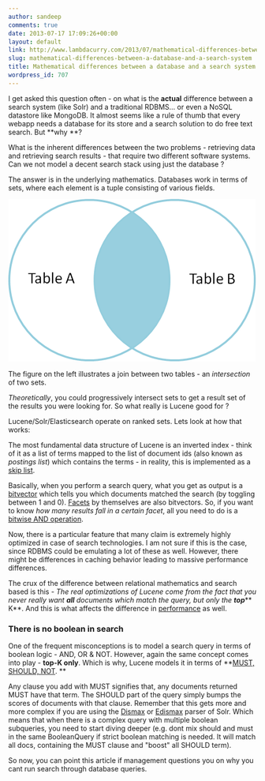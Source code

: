 ```yaml
---
author: sandeep
comments: true
date: 2013-07-17 17:09:26+00:00
layout: default
link: http://www.lambdacurry.com/2013/07/mathematical-differences-between-a-database-and-a-search-system/
slug: mathematical-differences-between-a-database-and-a-search-system
title: Mathematical differences between a database and a search system
wordpress_id: 707
---
```


I get asked this question often - on what is the **actual** difference between a search system (like Solr) and a traditional RDBMS... or even a NoSQL datastore like MongoDB. It almost seems like a rule of thumb that every webapp needs a database for its store and a search solution to do free text search. But **why **?

What is the inherent differences between the two problems - retrieving data and retrieving search results - that require two different software systems. Can we not model a decent search stack using just the database ?

The answer is in the underlying mathematics. Databases work in terms of sets, where each element is a tuple consisting of various fields.

[![set_theory](/wp-content/uploads/2013/07/set_theory.png?w=300)](/wp-content/uploads/2013/07/set_theory.png)

The figure on the left illustrates a join between two tables - an _intersection_ of two sets.

_Theoretically_, you could progressively intersect sets to get a result set of the results you were looking for. So what really is Lucene good for ?

Lucene/Solr/Elasticsearch operate on ranked sets. Lets look at how that works:

The most fundamental data structure of Lucene is an inverted index - think of it as a list of terms mapped to the list of document ids (also known as _postings list_) which contains the terms - in reality, this is implemented as a [skip list](http://blog.mikemccandless.com/2010/07/lucenes-ram-usage-for-searching.html).

Basically, when you perform a search query, what you get as output is a [bitvector](http://academia.edu/1895864/Fast_Faceted_Search_in_XML) which tells you which documents matched the search (by toggling between 1 and 0). [Facets](http://lucene.apache.org/core/4_0_0/facet/org/apache/lucene/facet/doc-files/userguide.html) by themselves are also bitvectors. So, if you want to know _how many results fall in a certain facet_, all you need to do is a [bitwise AND operation](http://www.devatwork.nl/articles/lucenenet/faceted-search-and-drill-down-lucenenet/).

Now, there is a particular feature that many claim is extremely highly optimized in case of search technologies. I am not sure if this is the case, since RDBMS could be emulating a lot of these as well. However, there might be differences in caching behavior leading to massive performance differences.

The crux of the difference between relational mathematics and search based is this - _The real optimizations of Lucene come from the fact that you never really want **all** documents which match the query, but only the **top**_** K**. And this is what affects the difference in [performance](http://philosophyforprogrammers.blogspot.in/2010/09/lucene-performance.html) as well.


### There is no boolean in search


One of the frequent misconceptions is to model a search query in terms of boolean logic - AND, OR & NOT. However, again the same concept comes into play - **top-K only**. Which is why, Lucene models it in terms of **[MUST, SHOULD, NOT](http://lucene.apache.org/core/3_0_3/api/core/org/apache/lucene/search/BooleanClause.Occur.html). **

Any clause you add with MUST signifies that, any documents returned MUST have that term. The SHOULD part of the query simply bumps the scores of documents with that clause. Remember that this gets more and more complex if you are using the [Dismax](http://docs.lucidworks.com/display/solr/The+DisMax+Query+Parser) or [Edismax](http://docs.lucidworks.com/display/solr/The+Extended+DisMax+Query+Parser) parser of Solr.
Which means that when there is a complex query with multiple boolean subqueries, you need to start diving deeper (e.g. dont mix should and must in the same BooleanQuery if strict boolean matching is needed. It will match all docs, containing the MUST clause and "boost" all SHOULD term).



So now, you can point this article if management questions you on why you cant run search through database queries.
